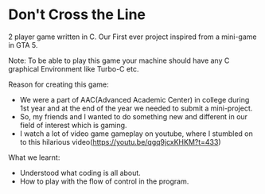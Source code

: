 # Don't Cross the Line
2 player game written in C. 
Our First ever project inspired from a mini-game in GTA 5.

Note: To be able to play this game your machine should have any C graphical Environment like Turbo-C etc.

Reason for creating this game:
- We were a part of AAC(Advanced Academic Center) in college during 1st year and at the end of the year we needed to submit a mini-project.
- So, my friends and I wanted to do something new and different in our field of interest which is gaming.
- I watch a lot of video game gameplay on youtube, where I stumbled on to this hilarious video(https://youtu.be/qgq9jcxKHKM?t=433)

What we learnt:
- Understood what coding is all about.
- How to play with the flow of control in the program.
